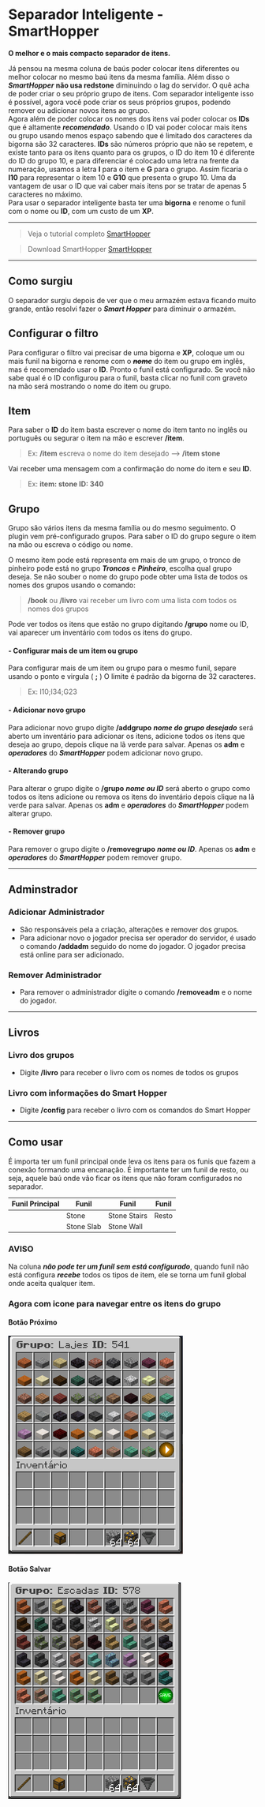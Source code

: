
# Separador Inteligente - SmartHopper

**O melhor e o mais compacto separador de itens.**

Já pensou na mesma coluna de baús poder colocar itens diferentes ou melhor colocar no mesmo baú itens da mesma família.
Além disso o ***SmartHopper*** **não usa redstone** diminuindo o lag do servidor.
O quê acha de poder criar o seu próprio grupo de itens.
Com separador inteligente isso é possível, agora você pode criar os seus próprios grupos, podendo remover ou adicionar novos itens ao grupo.  
Agora além de poder colocar os nomes dos itens vai poder colocar os **IDs** que é altamente ***recomendado***. Usando o ID vai poder colocar mais itens ou grupo usando menos espaço sabendo que é limitado dos caracteres da bigorna são 32 caracteres.
**IDs** são números próprio que não se repetem, e existe tanto para os itens quanto para os grupos, o ID do item 10 é diferente do ID do grupo 10, e para diferenciar é colocado uma letra na frente da numeração, usamos a letra **I** para o item e **G** para o grupo. Assim ficaria o **I10** para representar o item 10 e **G10** que presenta o grupo 10.
Uma da vantagem de usar o ID que vai caber mais itens por se tratar de apenas 5 caracteres no máximo.  
Para usar o separador inteligente basta ter uma **bigorna** e renome o funil com o nome ou **ID**, com um custo de um **XP**.

---

> Veja o tutorial completo [SmartHopper](https://youtu.be/fBIeZ57ka1M)

> Download SmartHopper [SmartHopper](https://raw.githubusercontent.com/elderbr/SmartHopper/main/build/libs/SmartHopper-4.0.4.jar)


---

## Como surgiu

O separador surgiu depois de ver que o meu armazém estava ficando muito grande, então resolvi fazer o ***Smart Hopper*** para diminuir o armazém.

## Configurar o filtro

Para configurar o filtro vai precisar de uma bigorna e **XP**,  coloque um ou mais funil na bigorna e renome com o ***~~nome~~*** do item ou grupo em inglês, mas é recomendado usar o **ID**.
Pronto o funil está configurado.
Se você não sabe qual é o ID configurou para o funil, basta clicar no funil com graveto na mão será mostrando o nome do item ou grupo. 

## Item
Para saber o **ID** do item basta escrever o nome do item tanto no inglês ou português ou segurar o item na mão e escrever **/item**.
>Ex: **/item** escreva o nome do item desejado --> **/item stone** 

Vai receber uma mensagem com a confirmação do nome do item e seu **ID**.
>Ex: **item: stone ID: 340**

## Grupo
Grupo são vários itens da mesma família ou do mesmo seguimento. O plugin vem pré-configurado grupos.
Para saber o ID do grupo segure o item na mão ou escreva o código ou nome. 

O mesmo item pode está representa em mais de um grupo, o tronco de pinheiro pode está no grupo ***Troncos*** e ***Pinheiro***, escolha qual grupo deseja.
Se não souber o nome do grupo pode obter uma lista de todos os nomes dos grupos usando o comando:
>**/book** ou **/livro** vai receber um livro com uma lista com todos os nomes dos grupos 

Pode ver todos os itens que estão no grupo digitando **/grupo** nome ou ID, vai aparecer um inventário com todos os itens do grupo.

#### -  Configurar mais de um item ou grupo
Para configurar mais de um item ou grupo para o mesmo funil, separe usando o ponto e virgula ( **;** )
O limite é padrão da bigorna de 32 caracteres.
> Ex: I10;I34;G23

#### - Adicionar novo grupo
Para adicionar novo grupo digite **/addgrupo** ***nome do grupo desejado*** será aberto um inventário para adicionar os itens, adicione todos os itens que deseja ao grupo, depois clique na lã verde para salvar.
Apenas os **adm** e ***operadores*** do ***SmartHopper*** podem adicionar novo grupo.

#### - Alterando grupo
Para alterar o grupo digite o **/grupo** ***nome ou ID*** será aberto o grupo como todos os itens adicione ou remova os itens do inventário depois clique na lã verde para salvar.
Apenas os **adm** e ***operadores*** do ***SmartHopper*** podem alterar grupo.

#### - Remover grupo
Para remover o grupo digite o **/removegrupo** ***nome ou ID***.
Apenas os **adm** e ***operadores*** do ***SmartHopper*** podem remover grupo.

___

## Adminstrador

### Adicionar Administrador
- São responsáveis pela a criação, alterações e remover dos grupos.
- Para adicionar novo o jogador precisa ser operador do servidor, é usado o comando **/addadm** seguido do nome 
do jogador. O jogador precisa está online para ser adicionado.

### Remover Administrador
- Para remover o administrador digite o comando **/removeadm** e o nome do jogador.

---

## Livros

### Livro dos grupos
- Digite **/livro** para receber o livro com os nomes de todos os grupos

### Livro com informações do Smart Hopper
- Digite **/config** para receber o livro com os comandos do Smart Hopper

---

## Como usar

É importa ter um funil principal onde leva os itens para os funis que fazem a conexão formando uma encanação.
É importante ter um funil de resto, ou seja, aquele baú onde vão ficar os itens que não foram configurados no separador.

| Funil Principal |    Funil  |  Funil       |       Funil   |
| --------------|-----------|--------------|---------------|
| 				| Stone     | Stone Stairs |  Resto        |
|               | Stone Slab | Stone Wall   |               |


### AVISO
Na coluna ***não pode ter um funil sem está configurado***, quando funil não está configura ***recebe*** todos os tipos de item, ele se torna um funil global onde aceita qualquer item.


### Agora com icone para navegar entre os itens do grupo

#### Botão Próximo
![Ir para próxima página](https://github.com/elderbr/SmartHopper/raw/main/src/main/resources/img/btn_next.png)

#### Botão Salvar
![botão salvar](https://github.com/elderbr/SmartHopper/raw/main/src/main/resources/img/btn_save.png)